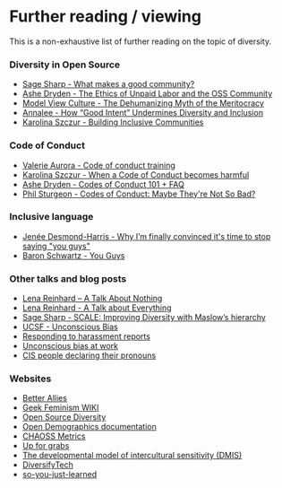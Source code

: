 # Further reading / viewing

This is a non-exhaustive list of further reading on the topic of diversity.

### Diversity in Open Source
- [Sage Sharp - What makes a good community?][4]
- [Ashe Dryden - The Ethics of Unpaid Labor and the OSS Community][7]
- [Model View Culture - The Dehumanizing Myth of the Meritocracy][8]
- [Annalee - How “Good Intent” Undermines Diversity and Inclusion][18]
- [Karolina Szczur - Building Inclusive Communities][11]

### Code of Conduct
- [Valerie Aurora - Code of conduct training][14]
- [Karolina Szczur - When a Code of Conduct becomes harmful][15]
- [Ashe Dryden - Codes of Conduct 101 + FAQ][16]
- [Phil Sturgeon - Codes of Conduct: Maybe They're Not So Bad?][17]

### Inclusive language
- [Jenée Desmond-Harris - Why I’m finally convinced it's time to stop saying "you guys"][12]
- [Baron Schwartz - You Guys][23]

### Other talks and blog posts
- [Lena Reinhard – A Talk About Nothing][1]
- [Lena Reinhard - A Talk about Everything][2]
- [Sage Sharp - SCALE: Improving Diversity with Maslow’s hierarchy][3]
- [UCSF - Unconscious Bias][9]
- [Responding to harassment reports][13]
- [Unconscious bias at work][25]
- [CIS people declaring their pronouns][26]

### Websites
- [Better Allies][5]
- [Geek Feminism WIKI][6]
- [Open Source Diversity][19]
- [Open Demographics documentation][10]
- [CHAOSS Metrics][21]
- [Up for grabs][22]
- [The developmental model of intercultural sensitivity (DMIS)][10]
- [DiversifyTech][24]
- [so-you-just-learned][27]

[1]: https://www.youtube.com/watch?v=D3e3V66TH2Y
[2]: https://www.youtube.com/watch?v=CZx7rYoq1Uw
[3]: https://sage.thesharps.us/2016/01/24/scale-improving-diversity-with-maslows-hierarchy/
[4]: https://sage.thesharps.us/2015/10/06/what-makes-a-good-community/
[5]: https://maleallies.com
[6]: http://geekfeminism.wikia.com/wiki/Geek_Feminism_Wiki
[7]: https://www.ashedryden.com/blog/the-ethics-of-unpaid-labor-and-the-oss-community
[8]: https://modelviewculture.com/pieces/the-dehumanizing-myth-of-the-meritocracy
[9]: https://diversity.ucsf.edu/resources/unconscious-bias
[10]: http://meldye.weebly.com/what-is-dmis.html
[11]: https://speakerdeck.com/fox/building-inclusive-communities
[12]: https://www.vox.com/2015/6/11/8761227/you-guys-sexism-language
[13]: http://geekfeminism.wikia.com/wiki/Conference_anti-harassment/Responding_to_reports
[14]: https://files.frameshiftconsulting.com/codeofconducttraining.pdf
[15]: https://medium.com/@fox/when-a-code-of-conduct-becomes-harmful-1d4e737ff7aa
[16]: https://www.ashedryden.com/blog/codes-of-conduct-101-faq
[17]: https://philsturgeon.uk/2016/09/15/codes-of-conduct-maybe-theyre-not-so-bad/
[18]: https://thebias.com/2017/09/26/how-good-intent-undermines-diversity-and-inclusion
[19]: https://opensourcediversity.org/
[20]: https://drnikki.github.io/open-demographics/
[21]: https://chaoss.community/metrics/
[22]: https://up-for-grabs.net/#/
[23]: https://www.xaprb.com/blog/you-guys/
[24]: https://www.diversifytech.co
[25]: https://rework.withgoogle.com/guides/unbiasing-raise-awareness/steps/watch-unconscious-bias-at-work/
[26]: https://medium.com/@mrsexsmith/dear-cis-people-who-put-your-pronouns-on-your-hello-my-name-is-nametags-78c047ed7af1
[27]: https://github.com/sublimemarch/so-you-just-learned/blob/master/README.md
